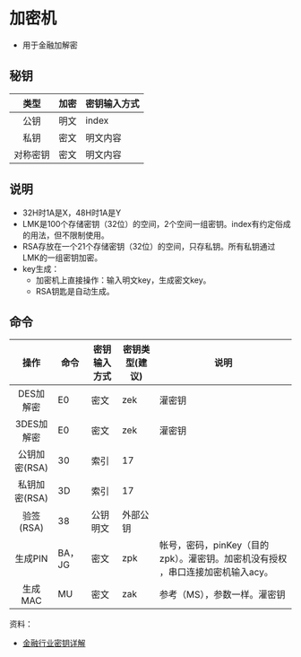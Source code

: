 # 加密机
* 用于金融加解密

## 秘钥
| 类型 | 加密 | 密钥输入方式 |
| :-: | - | - |
| 公钥 | 明文 | index |
| 私钥 | 密文 | 明文内容 |
| 对称密钥 | 密文 | 明文内容 |

## 说明
* 32H时1A是X，48H时1A是Y
* LMK是100个存储密钥（32位）的空间，2个空间一组密钥。index有约定俗成的用法，但不限制使用。
* RSA存放在一个21个存储密钥（32位）的空间，只存私钥。所有私钥通过LMK的一组密钥加密。
* key生成：
  * 加密机上直接操作：输入明文key，生成密文key。
  * RSA钥匙是自动生成。

## 命令
| 操作 | 命令 | 密钥输入方式 | 密钥类型(建议) | 说明 |
| :-: | - | - | - | - |
| DES加解密 | E0 | 密文 | zek | 灌密钥 |
| 3DES加解密 | E0 | 密文 | zek | 灌密钥 |
| 公钥加密(RSA) | 30 | 索引 | 17 |  |
| 私钥加密(RSA) | 3D | 索引 | 17 |  |
| 验签(RSA) | 38 | 公钥明文 | 外部公钥 |  |
| 生成PIN | BA，JG | 密文 | zpk | 帐号，密码，pinKey（目的zpk）。灌密钥。加密机没有授权 ，串口连接加密机输入acy。 |
| 生成MAC | MU | 密文 | zak | 参考（MS），参数一样。灌密钥 |

资料：
* [金融行业密钥详解](http://bbs.chinaunix.net/thread-1572937-1-1.html)
